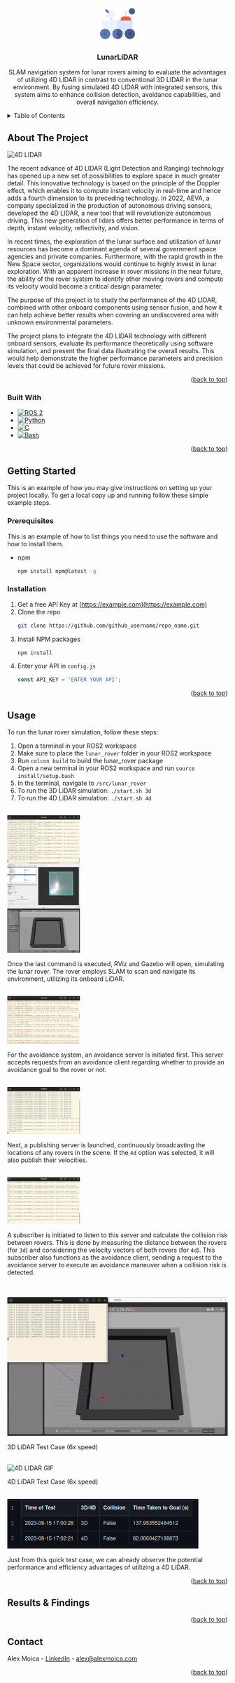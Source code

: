 <a name="readme-top"></a>

<!-- PROJECT LOGO -->
<br />
<div align="center">
  <a href="https://github.com/github_username/repo_name">
    <img src="media/logo.png" alt="Logo" width="80" height="80">
  </a>

<h3 align="center">LunarLiDAR</h3>
  <p align="center">
    SLAM navigation system for lunar rovers aiming to evaluate the advantages of utilizing 4D LIDAR in contrast to conventional 3D LIDAR in the lunar environment. By fusing simulated 4D LIDAR with integrated sensors, this system aims to enhance collision detection, avoidance capabilities, and overall navigation efficiency.
    <br />
  </p>
</div>


<!-- TABLE OF CONTENTS -->
<details>
  <summary>Table of Contents</summary>
  <ol>
    <li>
      <a href="#about-the-project">About The Project</a>
      <ul>
        <li><a href="#built-with">Built With</a></li>
      </ul>
    </li>
    <li>
      <a href="#getting-started">Getting Started</a>
      <ul>
        <li><a href="#prerequisites">Prerequisites</a></li>
        <li><a href="#installation">Installation</a></li>
      </ul>
    </li>
    <li><a href="#usage">Usage</a></li>
    <li><a href="#results--findings">Results & Findings</a></li>
    <li><a href="#contact">Contact</a></li>
  </ol>
</details>



<!-- ABOUT THE PROJECT -->
## About The Project
![4D LIDAR](https://github.com/alexmoica/LunarLiDAR_IAC/assets/6493847/2dab0001-1828-4c1a-a2f6-a8768a71e3c0)


<p>The recent advance of 4D LIDAR (Light Detection and Ranging) technology has opened up a new set of possibilities to explore space in much greater detail. This innovative technology is based on the principle of the Doppler effect, which enables it to compute instant velocity in real-time and hence adds a fourth dimension to its preceding technology. In 2022, AEVA, a company specialized in the production of autonomous driving sensors, developed the 4D LIDAR, a new tool that will revolutionize autonomous driving. This new generation of lidars offers better performance in terms of depth, instant velocity, reflectivity, and vision.</p>

<p>In recent times, the exploration of the lunar surface and utilization of lunar resources has become a dominant agenda of several government space agencies and private companies. Furthermore, with the rapid growth in the New Space sector, organizations would continue to highly invest in lunar exploration. With an apparent increase in rover missions in the near future, the ability of the rover system to identify other moving rovers and compute its velocity would become a critical design parameter.</p>

<p>The purpose of this project is to study the performance of the 4D LIDAR, combined with other onboard components using sensor fusion, and how it can help achieve better results when covering an undiscovered area with unknown environmental parameters.</p>

<p>The project plans to integrate the 4D LIDAR technology with different onboard sensors, evaluate its performance theoretically using software simulation, and present the final data illustrating the overall results. This would help demonstrate the higher performance parameters and precision levels that could be achieved for future rover missions.</p>

<p align="right">(<a href="#readme-top">back to top</a>)</p>


### Built With

* [![ROS 2][ROS2-shield]][ROS2-url]
* [![Python][Python-shield]][Python-url]
* [![C][C-shield]][C-url]
* [![Bash][Bash-shield]][Bash-url]

<p align="right">(<a href="#readme-top">back to top</a>)</p>



<!-- GETTING STARTED -->
## Getting Started

This is an example of how you may give instructions on setting up your project locally.
To get a local copy up and running follow these simple example steps.

### Prerequisites

This is an example of how to list things you need to use the software and how to install them.
* npm
  ```sh
  npm install npm@latest -g
  ```

### Installation

1. Get a free API Key at [https://example.com](https://example.com)
2. Clone the repo
   ```sh
   git clone https://github.com/github_username/repo_name.git
   ```
3. Install NPM packages
   ```sh
   npm install
   ```
4. Enter your API in `config.js`
   ```js
   const API_KEY = 'ENTER YOUR API';
   ```

<p align="right">(<a href="#readme-top">back to top</a>)</p>


<!-- USAGE EXAMPLES -->
## Usage

To run the lunar rover simulation, follow these steps:
1. Open a terminal in your ROS2 workspace
2. Make sure to place the `lunar_rover` folder in your ROS2 workspace
3. Run `colcon build` to build the lunar_rover package
4. Open a new terminal in your ROS2 workspace and run `source install/setup.bash`
5. In the terminal, navigate to `/src/lunar_rover`
6. To run the 3D LiDAR simulation: `./start.sh 3d`
7. To run the 4D LiDAR simulation: `./start.sh 4d`

<br>
<div style="display: inline-block;">
  <img src="media/sim_log.png" alt="simulation log" width="33%" style="display: block; margin-right: 10px;">
  <img src="media/rviz.png" alt="rviz window" width="33%" style="display: block; margin-right: 10px;">
  <img src="media/gazebo.png" alt="gazebo window" width="33%" style="text-align: center;">
</div>

Once the last command is executed, RViz and Gazebo will open, simulating the lunar rover. The rover employs SLAM to scan and navigate its environment, utilizing its onboard LiDAR.

<br>
<div style="display: inline-block;"><img src="media/avoidance_action_server.png" alt="avoidance action server log" width="33%" style="display: block; margin-right: 10px;"></div>

For the avoidance system, an avoidance server is initiated first. This server accepts requests from an avoidance client regarding whether to provide an avoidance goal to the rover or not.

<br>
<div style="display: inline-block;"><img src="media/avoidance_4d.png" alt="avoidance publisher log" width="33%" style="display: block; margin-right: 10px;"></div>

Next, a publishing server is launched, continuously broadcasting the locations of any rovers in the scene. If the `4d` option was selected, it will also publish their velocities.

<br>
<div style="display: inline-block;"><img src="media/avoidance_subscriber.png" alt="avoidance subscriber/client log" width="33%" style="display: block; margin-right: 10px;"></div>

A subscriber is initiated to listen to this server and calculate the collision risk between rovers. This is done by measuring the distance between the rovers (for `3d`) and considering the velocity vectors of both rovers (for `4d`). This subscriber also functions as the avoidance client, sending a request to the avoidance server to execute an avoidance maneuver when a collision risk is detected.

<br>
<br>

<div style="display: inline-block;"><img src="media/3D LIDAR.gif" alt="3D LIDAR GIF"></div>

3D LiDAR Test Case (6x speed)

<br>

<div style="display: inline-block;"><img src="media/4D LIDAR.gif" alt="4D LIDAR GIF"></div>

4D LiDAR Test Case (6x speed)

<br>
<div style="display: inline-block;"><img src="media/demo_results.png" alt="demo results"></div>

Just from this quick test case, we can already observe the potential performance and efficiency advantages of utilizing a 4D LiDAR.

<p align="right">(<a href="#readme-top">back to top</a>)</p>


<!-- RESULTS & FINDINGS -->
## Results & Findings

<p align="right">(<a href="#readme-top">back to top</a>)</p>




<!-- CONTACT -->
## Contact

Alex Moica - <a href="https://www.linkedin.com/in/alexmoica/" target="_blank">LinkedIn</a> - alex@alexmoica.com

<p align="right">(<a href="#readme-top">back to top</a>)</p>


<!-- MARKDOWN LINKS & IMAGES -->
[ROS2-shield]: https://img.shields.io/badge/ROS2-20232A?style=for-the-badge&logo=ros
[ROS2-url]: https://docs.ros.org/en/iron/index.html
[Python-shield]: https://img.shields.io/badge/Python-20232A?style=for-the-badge&logo=python
[Python-url]: https://www.python.org/
[C-shield]: https://img.shields.io/badge/C-20232A?style=for-the-badge&logo=C
[C-url]: https://devdocs.io/c/
[Bash-shield]: https://img.shields.io/badge/Bash-20232A?style=for-the-badge&logo=gnubash
[Bash-url]: https://www.gnu.org/software/bash/
